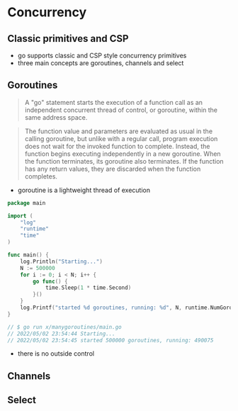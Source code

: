 # Concurrency

## Classic primitives and CSP

* go supports classic and CSP style concurrency primitives
* three main concepts are goroutines, channels and select

## Goroutines

> A "go" statement starts the execution of a function call as an independent
> concurrent thread of control, or goroutine, within the same address space. 

> The function value and parameters are evaluated as usual in the calling
> goroutine, but unlike with a regular call, program execution does not wait for
> the invoked function to complete. Instead, the function begins executing
> independently in a new goroutine. When the function terminates, its goroutine
> also terminates. If the function has any return values, they are discarded
> when the function completes. 

* goroutine is a lightweight thread of execution

[embedmd]:# (x/manygoroutines/main.go)
```go
package main

import (
	"log"
	"runtime"
	"time"
)

func main() {
	log.Println("Starting...")
	N := 500000
	for i := 0; i < N; i++ {
		go func() {
			time.Sleep(1 * time.Second)
		}()
	}
	log.Printf("started %d goroutines, running: %d", N, runtime.NumGoroutine())
}

// $ go run x/manygoroutines/main.go
// 2022/05/02 23:54:44 Starting...
// 2022/05/02 23:54:45 started 500000 goroutines, running: 490075
```

* there is no outside control 


## Channels

## Select
